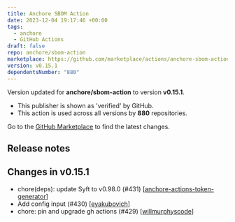 ```yaml
---
title: Anchore SBOM Action
date: 2023-12-04 19:17:46 +00:00
tags:
  - anchore
  - GitHub Actions
draft: false
repo: anchore/sbom-action
marketplace: https://github.com/marketplace/actions/anchore-sbom-action
version: v0.15.1
dependentsNumber: "880"
---
```



Version updated for **anchore/sbom-action** to version **v0.15.1**.
- This publisher is shown as 'verified' by GitHub.
- This action is used across all versions by **880** repositories.

Go to the [GitHub Marketplace](https://github.com/marketplace/actions/anchore-sbom-action) to find the latest changes.

## Release notes

## Changes in v0.15.1

- chore(deps): update Syft to v0.98.0 (#431) [[anchore-actions-token-generator](https://github.com/anchore-actions-token-generator)]
- Add config input (#430) [[eyakubovich](https://github.com/eyakubovich)]
- chore: pin and upgrade gh actions (#429) [[willmurphyscode](https://github.com/willmurphyscode)]

